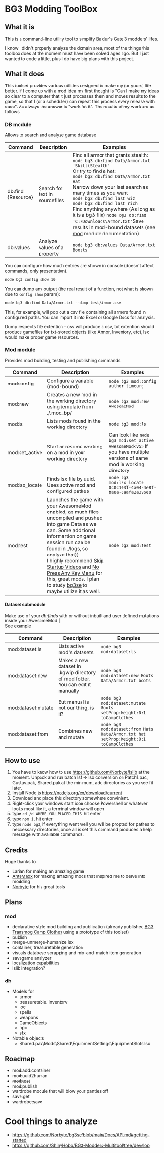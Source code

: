 # BG3 Modding ToolBox
## What it is

This is a command-line utility tool to simplify Baldur's Gate 3 modders' lifes.

I know I didn't properly analyze the domain area, most of the things this toolbox does at the moment must have been solved ages ago.
But I just wanted to code a little, plus I do have big plans with this project.

## What it does

This toolset provides various utilities designed to make my (or yours) life better. If I come up with a mod idea my first thought is "Can I make my ideas so clear to a computer that it just processes them and moves results to the game, so that I (or a scheduler) can repeat this process every release with ease". As always the answer is "work fot it". The results of my work are as follows:

### <a id="db"></a> DB module
Allows to search and analyze game database

|Command|Description|Examples|
|---|---|---|
db:find {Resource}| Search for text in sourcefiles | Find all armor that grants stealth:<br>`node bg3 db:find Data/Armor.txt 'Skill(Stealth'`<br>Or try to find a hat:<br>`node bg3 db:find Data/Armor.txt Hat`<br>Narrow down your last search as many times as you want<br>`node bg3 db:find last wiz`<br>`node bg3 db:find last rich`<br>Find anything anywhere (As long as it is a bg3 file) `node bg3 db:find 'C:\Downloads\Armor.txt'`<ber>Save results in mod-bound datasets (see [mod](#mod) module documentation) |
db:values | Analyze values of a property | `node bg3 db:values Data/Armor.txt Boosts` |


You can configure how much entries are shown in console (doesn't affect commands, only presentation).

`node bg3 config show 10`

You can dump any output (the real result of a function, not what is shown due to `config show` param):

`node bg3 db:find Data/Armor.txt --dump test/Armor.csv`

This, for example, will pop out a csv file containing all armors found in configured paths. You can import it into Excel or Google Docs for analysis.

Dump respects file extention - csv will produce a csv, txt extention should produce gamefiles for txt-stored objects (like Armor, Inventory, etc), lsx would make proper game resources.

### <a id="mod"></a> Mod module
Provides mod building, testing and publishing commands

|Command|Description|Examples|
|---|---|---|
| mod:config | Configure a variable (mod-bound) | `node bg3 mod:config author timeurg` |
| mod:new | Creates a new mod in the working directory using template from ./.mod_bp/ | `node bg3 mod:new AwesomeMod` |
| mod:ls | Lists mods found in the working directory | `node bg3 mod:ls` |
| mod:set_active | Start or resume working on a mod in your working directory | Can look like `node bg3 mod:set_active AwesomeMod<v5>` if you have multiple versions of same mod in working directory |
| mod:lsx_locate | Finds lsx file by uuid. Uses active mod and configured pathes | `node bg3 mod:lsx_locate 0c0c1031-4a04-4e8f-ba8a-8aafa2a396e8` |
| mod:test | Launches the game with your AwesomeMod enabled, as much files uncompiled and pushed into game Data as we can. Some additional informartion on game session run can be found in ./logs, so analyze that))<br>I highly recommend [Skip Startup Videos](https://www.nexusmods.com/baldursgate3/mods/657) and [No Press Any Key Menu](https://www.nexusmods.com/baldursgate3/mods/745) for this, great mods. I plan to study [bg3se](https://github.com/Norbyte/bg3se/) to maybe utilize it as well. | `node bg3 mod:test`

#### Dataset submodule

Make use of your *db:find*s with or without inbuilt and user defined mutations inside your AwesomeMod | <br> See [example](.doc/example.md)

|Command|Description|Examples|
|---|---|---|
| mod:dataset:ls | Lists active mod's datasets | `node bg3 mod:dataset:ls` |
| mod:dataset:new | Makes a new dataset in .bgwip directory of mod folder. You can edit it manually | `node bg3 mod:dataset:new Boots Data/Armor.txt boots` |
| mod:dataset:mutate | But manual is not  our thing, is it?  | `node bg3 mod:dataset:mutate Boots setProp:Weight:0:1 toCampClothes` |
| mod:dataset:from | Combines new and mutate | `node bg3 mod:dataset:from Hats Data/Armor.txt hat setProp:Weight:0:1 toCampClothes`|

## How to use

1. You have to know how to use https://github.com/Norbyte/lslib at the moment. Unpack and run batch lsf -> lsx  conversion on Patch1.pac, Gustav.pak, Shared.pak at the minimum, add directories as you see fit later.
2. Install Node.js https://nodejs.org/en/download/current
3. Download and place this directory somewhere convinient.
5. Right-click your windows start icon choose Powershell or whatever looks most like it, a terminal window will open
6. type `cd /d WHERE_YOU_PLACED_THIS`, hit enter
5. type `npm i`, hit enter
7. type `node bg3`, if everything went well you will be propted for pathes to neccessary directories, once all is set this command produces a help message with available commands.

## Credits

Huge thanks to
* Larian for making an amazing game
* [AnteMaxx](https://www.nexusmods.com/baldursgate3/users/100288838) for making amazing mods that inspired me to delve into modding
* [Norbyte](https://github.com/Norbyte) for his great tools


## Plans

### mod
* declarative style mod building and publication (already published [BG3 Transmog Camp Clothes](https://www.nexusmods.com/baldursgate3/mods/1351) using a prototype of this toolset)
* publish
* merge-unmerge-humanize lsx
* container, treasuretable generation 
* visuals database scrapping and mix-and-match item generation
* savegame analyzer
* localization capabilities
* lslib integration?

### db
* Models for
    * ~~armor~~
    * treasuretable, inventory
    * loc
    * spells
    * weapons
    * GameObjects
    * npc
    * sfx
* Notable objects
    *  Shared.pak\Mods\Shared\EquipmentSettings\EquipmentSlots.lsx

## Roadmap

* mod:add:container
* mod:uuid2human
* ~~mod:test~~
* mod:publish
* wardrobe module that will blow your panties off
* save:get
* wardrobe:save

# Cool things to analyze

* https://github.com/Norbyte/bg3se/blob/main/Docs/API.md#getting-started
* https://github.com/ShinyHobo/BG3-Modders-Multitool/tree/develop
